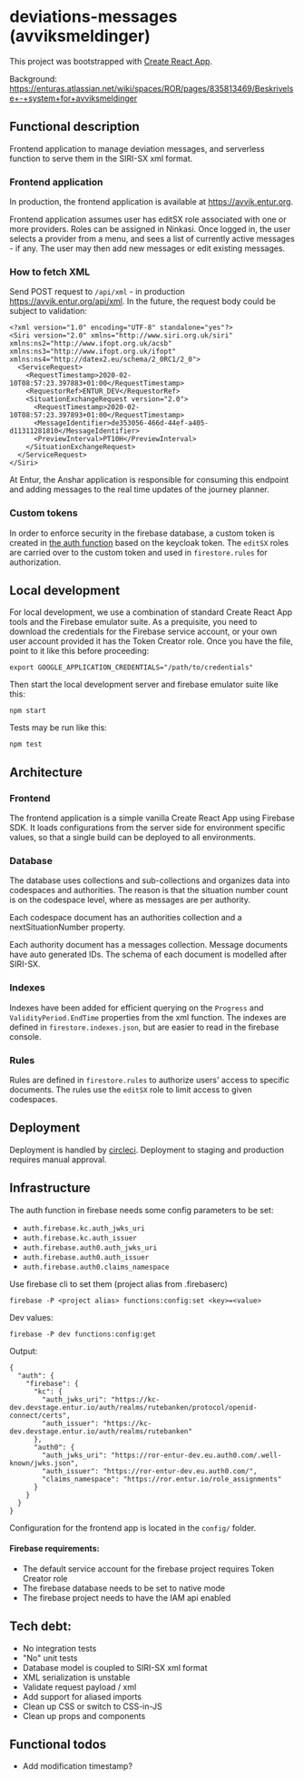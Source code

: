 # deviations-messages (avviksmeldinger)
This project was bootstrapped with [Create React App](https://github.com/facebook/create-react-app).

Background: https://enturas.atlassian.net/wiki/spaces/ROR/pages/835813469/Beskrivelse+-+system+for+avviksmeldinger

## Functional description

Frontend application to manage deviation messages, and serverless function to serve them in the SIRI-SX xml format.

### Frontend application

In production, the frontend application is available at https://avvik.entur.org.

Frontend application assumes user has editSX role associated with one or more providers. Roles can be assigned in Ninkasi. Once logged in, the user selects a provider from a menu, and sees a list of currently active messages - if any. The user may then add new messages or edit existing messages.

### How to fetch XML

Send POST request to `/api/xml` -  in production https://avvik.entur.org/api/xml. In the future, the request body could be subject to validation:

    <?xml version="1.0" encoding="UTF-8" standalone="yes"?>
    <Siri version="2.0" xmlns="http://www.siri.org.uk/siri" xmlns:ns2="http://www.ifopt.org.uk/acsb" xmlns:ns3="http://www.ifopt.org.uk/ifopt" xmlns:ns4="http://datex2.eu/schema/2_0RC1/2_0">
      <ServiceRequest>
        <RequestTimestamp>2020-02-10T08:57:23.397883+01:00</RequestTimestamp>
        <RequestorRef>ENTUR_DEV</RequestorRef>
        <SituationExchangeRequest version="2.0">
          <RequestTimestamp>2020-02-10T08:57:23.397893+01:00</RequestTimestamp>
          <MessageIdentifier>de353056-466d-44ef-a405-d11311281810</MessageIdentifier>
          <PreviewInterval>PT10H</PreviewInterval>
        </SituationExchangeRequest>
      </ServiceRequest>
    </Siri>

At Entur, the Anshar application is responsible for consuming this endpoint and adding messages to the real time updates of the journey planner.

### Custom tokens

In order to enforce security in the firebase database, a custom token is created in [the auth function](functions/auth) based on the keycloak token. The `editSX` roles are carried over to the custom token and used in `firestore.rules` for authorization.

## Local development

For local development, we use a combination of standard Create React App tools and the Firebase emulator suite. As a prequisite, you need to download the credentials for the Firebase service account, or your own user account provided it has the Token Creator role. Once you have the file, point to it like this before proceeding:

    export GOOGLE_APPLICATION_CREDENTIALS="/path/to/credentials"

Then start the local development server and firebase emulator suite like this:

    npm start

Tests may be run like this:

    npm test

## Architecture

### Frontend

The frontend application is a simple vanilla Create React App using Firebase SDK. It loads configurations from the server side for environment specific values, so that a single build can be deployed to all environments.

### Database

The database uses collections and sub-collections and organizes data into codespaces and authorities. The reason is that the situation number count is on the codespace level, where as messages are per authority.

Each codespace document has an authorities collection and a nextSituationNumber property.

Each authority document has a messages collection. Message documents have auto generated IDs. The schema of each document is modelled after SIRI-SX.

### Indexes

Indexes have been added for efficient querying on the `Progress` and `ValidityPeriod.EndTime` properties from the xml function. The indexes are defined in `firestore.indexes.json`, but are easier to read in the firebase console.

### Rules

Rules are defined in `firestore.rules` to authorize users' access to specific documents. The rules use the `editSX` role to limit access to given codespaces.

## Deployment

Deployment is handled by [circleci](https://app.circleci.com/pipelines/github/entur/deviation-messages). Deployment to staging and production requires manual approval.

## Infrastructure

The auth function in firebase needs some config parameters to be set:

* `auth.firebase.kc.auth_jwks_uri`
* `auth.firebase.kc.auth_issuer`
* `auth.firebase.auth0.auth_jwks_uri`
* `auth.firebase.auth0.auth_issuer`
* `auth.firebase.auth0.claims_namespace`

Use firebase cli to set them (project alias from .firebaserc)

    firebase -P <project alias> functions:config:set <key>=<value>

Dev values:

    firebase -P dev functions:config:get

Output:

    {
      "auth": {
        "firebase": {
          "kc": {
            "auth_jwks_uri": "https://kc-dev.devstage.entur.io/auth/realms/rutebanken/protocol/openid-connect/certs",
            "auth_issuer": "https://kc-dev.devstage.entur.io/auth/realms/rutebanken"
          },
          "auth0": {
            "auth_jwks_uri": "https://ror-entur-dev.eu.auth0.com/.well-known/jwks.json",
            "auth_issuer": "https://ror-entur-dev.eu.auth0.com/",
            "claims_namespace": "https://ror.entur.io/role_assignments"
          }
        }
      }
    }


Configuration for the frontend app is located in the `config/` folder.

#### Firebase requirements:

* The default service account for the firebase project requires Token Creator role
* The firebase database needs to be set to native mode
* The firebase project needs to have the IAM api enabled

## Tech debt:

* No integration tests
* "No" unit tests
* Database model is coupled to SIRI-SX xml format
* XML serialization is unstable
* Validate request payload / xml
* Add support for aliased imports
* Clean up CSS or switch to CSS-in-JS
* Clean up props and components

## Functional todos

* Add modification timestamp?
